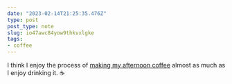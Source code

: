 ```yaml
---
date: "2023-02-14T21:25:35.476Z"
type: post 
post_type: note
slug: io47awc84yow9thkvxlgke
tags: 
- coffee
---
```

I think I enjoy the process of [making my afternoon coffee](https://brandontreb.com/2023/01/07/l6z5exvnsogv0zwkz7nxt) almost as much as I enjoy drinking it. ☕ 
